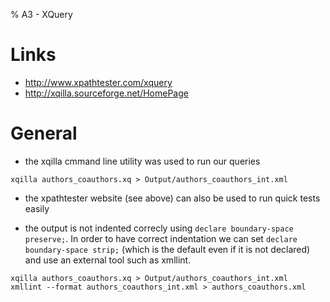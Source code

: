 % A3 - XQuery

# Links

* http://www.xpathtester.com/xquery
* http://xqilla.sourceforge.net/HomePage

# General

* the xqilla cmmand line utility was used to run our queries
~~~
xqilla authors_coauthors.xq > Output/authors_coauthors_int.xml
~~~

* the xpathtester website (see above) can also be used to run quick tests easily

* the output is not indented correcly using ```declare boundary-space preserve;```.
In order to have correct indentation we can set ```declare boundary-space strip;```
(which is the default even if it is not declared) and use an external tool such
as xmllint.
~~~
xqilla authors_coauthors.xq > Output/authors_coauthors_int.xml
xmllint --format authors_coauthors_int.xml > authors_coauthors.xml
~~~

